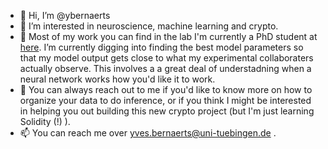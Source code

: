 - 👋 Hi, I’m @ybernaerts
- 👀 I’m interested in neuroscience, machine learning and crypto.
- 🌱 Most of my work you can find in the lab I'm currently a PhD student at [here](https://github.com/berenslab). I’m currently digging into finding the best model parameters
      so that my model output gets close to what my experimental collaboraters actually observe. This involves a
      a great deal of understadning when a neural network works how you'd like it to work.
- 💞️ You can always reach out to me if you'd like to know more on how to organize your data to do inference, or if you think I might be interested in helping you out building this
      new crypto project (but I'm just learning Solidity (!) ).
- 📫 You can reach me over yves.bernaerts@uni-tuebingen.de .

<!---
ybernaerts/ybernaerts is a ✨ special ✨ repository because its `README.md` (this file) appears on your GitHub profile.
You can click the Preview link to take a look at your changes.
--->
